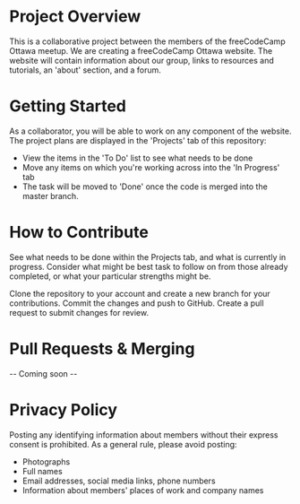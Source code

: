# Project Overview 
This is a collaborative project between the members of the freeCodeCamp Ottawa meetup. 
We are creating a freeCodeCamp Ottawa website. The website will contain information about our group, links to resources and tutorials, an 'about' section, and a forum. 

# Getting Started
As a collaborator, you will be able to work on any component of the website. 
The project plans are displayed in the 'Projects' tab of this repository: 

- View the items in the 'To Do' list to see what needs to be done 
- Move any items on which you're working across into the 'In Progress' tab
- The task will be moved to 'Done' once the code is merged into the master branch. 

# How to Contribute
See what needs to be done within the Projects tab, and what is currently in progress. Consider what might be best task to follow on from those already completed, or what your particular strengths might be.

Clone the repository to your account and create a new branch for your contributions. 
Commit the changes and push to GitHub. Create a pull request to submit changes for review. 

# Pull Requests & Merging 
-- Coming soon --  

# Privacy Policy
Posting any identifying information about members without their express consent is prohibited. 
As a general rule, please avoid posting:
* Photographs
* Full names
* Email addresses, social media links, phone numbers
* Information about members' places of work and company names


